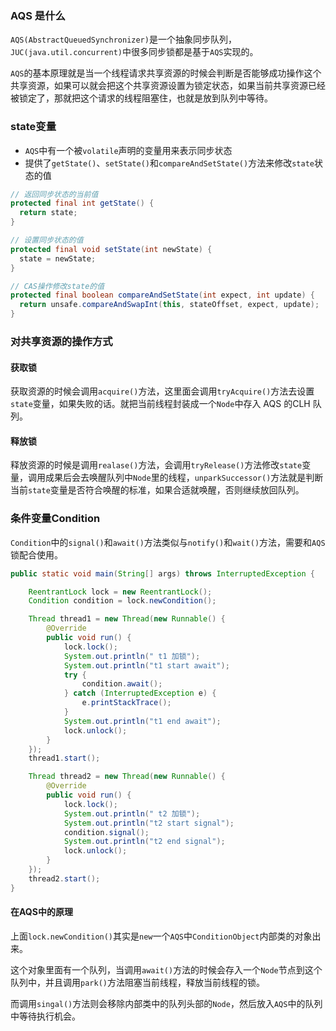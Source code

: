 ### AQS 是什么

`AQS(AbstractQueuedSynchronizer)`是一个抽象同步队列，`JUC(java.util.concurrent)`中很多同步锁都是基于`AQS`实现的。

`AQS`的基本原理就是当一个线程请求共享资源的时候会判断是否能够成功操作这个共享资源，如果可以就会把这个共享资源设置为锁定状态，如果当前共享资源已经被锁定了，那就把这个请求的线程阻塞住，也就是放到队列中等待。



### state变量

- `AQS`中有一个被`volatile`声明的变量用来表示同步状态
- 提供了`getState()`、`setState()`和`compareAndSetState()`方法来修改`state`状态的值

```java
// 返回同步状态的当前值
protected final int getState() {  
  return state;
}

// 设置同步状态的值
protected final void setState(int newState) { 
  state = newState;
}

// CAS操作修改state的值
protected final boolean compareAndSetState(int expect, int update) {
  return unsafe.compareAndSwapInt(this, stateOffset, expect, update);
}
```



### 对共享资源的操作方式

#### 获取锁

获取资源的时候会调用`acquire()`方法，这里面会调用`tryAcquire()`方法去设置`state`变量，如果失败的话。就把当前线程封装成一个`Node`中存入 AQS 的CLH 队列。

#### 释放锁

释放资源的时候是调用`realase()`方法，会调用`tryRelease()`方法修改`state`变量，调用成果后会去唤醒队列中`Node`里的线程，`unparkSuccessor()`方法就是判断当前`state`变量是否符合唤醒的标准，如果合适就唤醒，否则继续放回队列。



### 条件变量Condition

`Condition`中的`signal()`和`await()`方法类似与`notify()`和`wait()`方法，需要和`AQS`锁配合使用。

```java
public static void main(String[] args) throws InterruptedException {

    ReentrantLock lock = new ReentrantLock();
    Condition condition = lock.newCondition();

    Thread thread1 = new Thread(new Runnable() {
        @Override
        public void run() {
            lock.lock();
            System.out.println(" t1 加锁");
            System.out.println("t1 start await");
            try {
                condition.await();
            } catch (InterruptedException e) {
                e.printStackTrace();
            }
            System.out.println("t1 end await");
            lock.unlock();
        }
    });
    thread1.start();

    Thread thread2 = new Thread(new Runnable() {
        @Override
        public void run() {
            lock.lock();
            System.out.println(" t2 加锁");
            System.out.println("t2 start signal");
            condition.signal();
            System.out.println("t2 end signal");
            lock.unlock();
        }
    });
    thread2.start();
}
```



#### 在AQS中的原理

上面`lock.newCondition()`其实是`new`一个`AQS`中`ConditionObject`内部类的对象出来。

这个对象里面有一个队列，当调用`await()`方法的时候会存入一个`Node`节点到这个队列中，并且调用`park()`方法阻塞当前线程，释放当前线程的锁。

而调用`singal()`方法则会移除内部类中的队列头部的`Node`，然后放入`AQS`中的队列中等待执行机会。